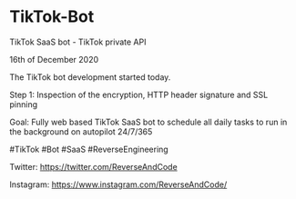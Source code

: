 # TikTok-Bot
TikTok SaaS bot - TikTok private API


16th of December 2020

The TikTok bot development started today.

Step 1: Inspection of the encryption, HTTP header signature and SSL pinning

Goal: Fully web based TikTok SaaS bot to schedule all daily tasks to run in the background on autopilot 24/7/365



#TikTok #Bot #SaaS #ReverseEngineering



Twitter: https://twitter.com/ReverseAndCode

Instagram: https://www.instagram.com/ReverseAndCode/
